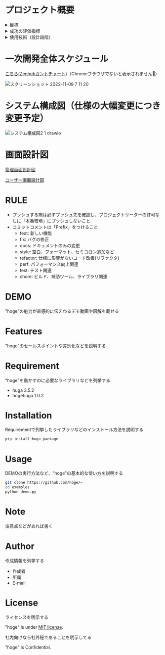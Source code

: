 # プロジェクト概要

<details>
<summary>目標
</summary>

  - インターン先での勤怠管理、給与計算の方法が、[slack](https://slack.com/intl/ja-jp/trials?remote_promo=f4d95f0b&utm_medium=ppc&utm_source=google&utm_campaign=cd_ppc_google_jp_ja_brand_slack_single_word_selfserve&utm_term=ss_slack_single_word_._スラック_._e_._c&utm_content=617976811340&gclid=CjwKCAjwhNWZBhB_EiwAPzlhNhZ0fWW_2S90B-URfKadz1t3UPWcIWSR2BBZDrJa7dDWcvMjc30CbxoCt4AQAvD_BwE&gclsrc=aw.ds)の専用チャンネルへのコメント（例：9:00出社しました）と、スプレッドシートで従業員毎に作成した就業履歴とを照らし合わせるというものだった。  
 こちらを、専用管理画面での入力のみで　給与計算・経費精算・給与明細発行、さらにはタスク管理　までを済ませられるWEBアプリを開発し、普段お世話になっている担当者さんの負担を軽減したいと考えた。

  - 自身初の個人プロジェクトということで、これからのエンジニア人生においていつでも戻ってこれる、参照できる「前例・型」という位置づけで、独学で調べながら開発を進める。
  
</details>
<details>
<summary>成功の評価指標
</summary>

- 需要の高いアプリ、作品になっているか
  - 実際に使用してもらい、フィードバックをもらう
  - demo動画、プレゼン資料を作成し、インターン先でエンジニアとしての仕事をもらう
- コードが整っているか
  - SOLID原則に従い、拡張性、可読性、保守性の高いコードを描く
- ユーザーを意識した構造か
  - 担当者さんにヒアリングを行い、現場での要件定義さながらの設計を行う
- 作品に明確な意図が込められているか
  - 目標欄参照

[ソース](https://www.sejuku.net/blog/86008)

</details>


<details>
<summary>使用技術（設計段階）
</summary>
  
- フロントエンド
  - 言語
    - JavaScript(HTML、CSSも視野に)
  - フレームワーク
    - Vue.js、Vuestic UI
    
- バックエンド
  - 言語
    - Python（Javaも検討中）
  - フレームワーク
    - django、Bolt(slackへの通知機能実装時に必要そう)
    
- インフラ
  - AWSEC2(Linax)、nginx、GCP
  
 - 開発環境
   - VScodeforMac

</details>

# 一次開発全体スケジュール

[こちら(Zenhubガントチャート)](https://github.com/k-saito-en/portfolio-k-saito-hourTime/issues#workspaces/hourtime-63685ca80391a20013b73b19/roadmap)（Chromeブラウザでないと表示されません🙇）

![スクリーンショット 2022-11-09 7 11 20](https://user-images.githubusercontent.com/111550856/200686816-f410adc7-2e11-45f8-a9ce-37faf7201afa.png)




# システム構成図（仕様の大幅変更につき変更予定）

![システム構成図2 1 drawio](https://user-images.githubusercontent.com/111550856/194798083-c1d69020-3c3e-441b-b831-c18243bfe69f.png)


# 画面設計図
[管理画面設計図](https://docs.google.com/presentation/d/11LiQ3onJrz9EIk4CIXRtZMHeSmYXCoYJ3ZZ_mBUo1Fc/edit#slide=id.p)

[ユーザー画面設計図](https://docs.google.com/presentation/d/14UeRYGmgPjf4JcJhtGOS6OQdGAuXuNWWYEv8fb3qXWo/edit)


# RULE

- プッシュする際は必ずプッシュ先を確認し、プロジェクトリーダーの許可なしに「本番環境」にプッシュしないこと
- コミットコメントは「Prefix」をつけること
  - feat: 新しい機能
  - fix: バグの修正
  - docs: ドキュメントのみの変更
  - style: 空白、フォーマット、セミコロン追加など
  - refactor: 仕様に影響がないコード改善(リファクタ)
  - perf: パフォーマンス向上関連
  - test: テスト関連
  - chore: ビルド、補助ツール、ライブラリ関連
 
# DEMO
 
"hoge"の魅力が直感的に伝えわるデモ動画や図解を載せる
 
# Features
 
"hoge"のセールスポイントや差別化などを説明する
 
# Requirement
 
"hoge"を動かすのに必要なライブラリなどを列挙する
 
* huga 3.5.2
* hogehuga 1.0.2
 
# Installation
 
Requirementで列挙したライブラリなどのインストール方法を説明する
 
```bash
pip install huga_package
```
 
# Usage
 
DEMOの実行方法など、"hoge"の基本的な使い方を説明する
 
```bash
git clone https://github.com/hoge/~
cd examples
python demo.py
```
 
# Note
 
注意点などがあれば書く
 
# Author
 
作成情報を列挙する
 
* 作成者
* 所属
* E-mail
 
# License
ライセンスを明示する
 
"hoge" is under [MIT license](https://en.wikipedia.org/wiki/MIT_License).
 
社内向けなら社外秘であることを明示してる
 
"hoge" is Confidential.
